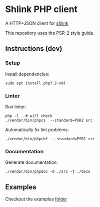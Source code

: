 # Shlink PHP client

A HTTP+JSON client for [shlink](https://shlink.io/)

This repository uses the PSR-2 style guide.

## Instructions (dev)

### Setup

Install dependencies:

    sudo apt install php7.2-xml

### Linter

Run linter:

    php -l . # will check
    ./vendor/bin/phpcs  --standard=PSR2 src

Automatically fix lint problems:

    ./vendor/bin/phpcbf  --standard=PSR2 src

### Documentation

Generate documentation:

    ./vendor/bin/phpdoc -d ./src -t ./docs

## Examples

Checkout the examples [folder](./examples)